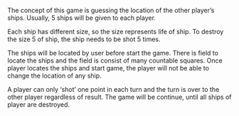 The concept of this game is guessing the location of the other player’s ships.
Usually, 5 ships will be given to each player.

Each ship has different size, so the size represents life of ship. 
To destroy the size 5 of ship, the ship needs to be shot 5 times.

The ships will be located by user before start the game. There is field to locate the ships and the field is consist of many countable squares.
Once player locates the ships and start game, the player will not be able to change the location of any ship.

A player can only ‘shot’ one point in each turn and the turn is over to the other player regardless of result. 
The game will be continue, until all ships of player are destroyed.
